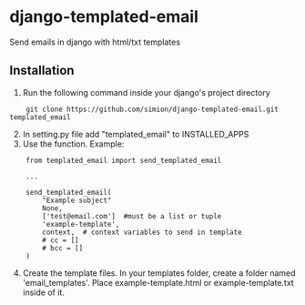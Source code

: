 django-templated-email
======================

Send emails in django with html/txt templates


## Installation
1. Run the following command inside your django's project directory
```
    git clone https://github.com/simion/django-templated-email.git templated_email
```
2. In setting.py file add "templated_email" to INSTALLED_APPS
3. Use the function. Example:
```
    from templated_email import send_templated_email
    
    ...
    
    send_templated_email(
        "Example subject"
        None,
        ['test@email.com']  #must be a list or tuple
        'example-template',
        context,  # context variables to send in template
        # cc = []
        # bcc = []
    )
```
4. Create the template files. 
In your templates folder, create a folder named 'email_templates'. 
Place example-template.html or example-template.txt inside of it. 

